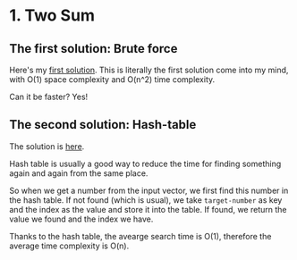 # 1. Two Sum

## The first solution: Brute force

Here's my [first solution](brute_force.cpp).
This is literally the first solution come into my mind, with O(1) space complexity and O(n^2) time complexity.

Can it be faster? Yes!

## The second solution: Hash-table

The solution is [here](hash_table.cpp).

Hash table is usually a good way to reduce the time for finding something again and again from the same place.

So when we get a number from the input vector, we first find this number in the hash table.
If not found (which is usual), we take `target-number` as key and the index as the value and store it into the table.
If found, we return the value we found and the index we have.

Thanks to the hash table, the avearge search time is O(1), therefore the average time complexity is O(n).
